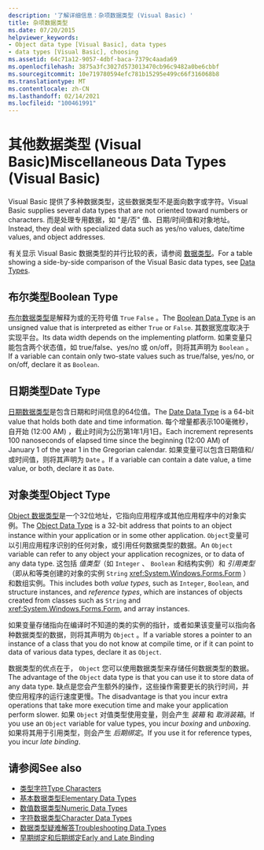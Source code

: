 ```yaml
---
description: '了解详细信息：杂项数据类型 (Visual Basic) '
title: 杂项数据类型
ms.date: 07/20/2015
helpviewer_keywords:
- Object data type [Visual Basic], data types
- data types [Visual Basic], choosing
ms.assetid: 64c71a12-9057-4dbf-baca-7379c4aada69
ms.openlocfilehash: 3875a3fc3027d573013470cb96c9482a0be6cbbf
ms.sourcegitcommit: 10e719780594efc781b15295e499c66f316068b8
ms.translationtype: MT
ms.contentlocale: zh-CN
ms.lasthandoff: 02/14/2021
ms.locfileid: "100461991"
---
```

# <a name="miscellaneous-data-types-visual-basic"></a><span data-ttu-id="ffbdd-103">其他数据类型 (Visual Basic)</span><span class="sxs-lookup"><span data-stu-id="ffbdd-103">Miscellaneous Data Types (Visual Basic)</span></span>

<span data-ttu-id="ffbdd-104">Visual Basic 提供了多种数据类型，这些数据类型不是面向数字或字符。</span><span class="sxs-lookup"><span data-stu-id="ffbdd-104">Visual Basic supplies several data types that are not oriented toward numbers or characters.</span></span> <span data-ttu-id="ffbdd-105">而是处理专用数据，如 "是/否" 值、日期/时间值和对象地址。</span><span class="sxs-lookup"><span data-stu-id="ffbdd-105">Instead, they deal with specialized data such as yes/no values, date/time values, and object addresses.</span></span>  
  
 <span data-ttu-id="ffbdd-106">有关显示 Visual Basic 数据类型的并行比较的表，请参阅 [数据类型](../../../language-reference/data-types/index.md)。</span><span class="sxs-lookup"><span data-stu-id="ffbdd-106">For a table showing a side-by-side comparison of the Visual Basic data types, see [Data Types](../../../language-reference/data-types/index.md).</span></span>  
  
## <a name="boolean-type"></a><span data-ttu-id="ffbdd-107">布尔类型</span><span class="sxs-lookup"><span data-stu-id="ffbdd-107">Boolean Type</span></span>  

 <span data-ttu-id="ffbdd-108">[布尔数据类型](../../../language-reference/data-types/boolean-data-type.md)是解释为或的无符号值 `True` `False` 。</span><span class="sxs-lookup"><span data-stu-id="ffbdd-108">The [Boolean Data Type](../../../language-reference/data-types/boolean-data-type.md) is an unsigned value that is interpreted as either `True` or `False`.</span></span> <span data-ttu-id="ffbdd-109">其数据宽度取决于实现平台。</span><span class="sxs-lookup"><span data-stu-id="ffbdd-109">Its data width depends on the implementing platform.</span></span> <span data-ttu-id="ffbdd-110">如果变量只能包含两个状态值，如 true/false、yes/no 或 on/off，则将其声明为 `Boolean` 。</span><span class="sxs-lookup"><span data-stu-id="ffbdd-110">If a variable can contain only two-state values such as true/false, yes/no, or on/off, declare it as `Boolean`.</span></span>  
  
## <a name="date-type"></a><span data-ttu-id="ffbdd-111">日期类型</span><span class="sxs-lookup"><span data-stu-id="ffbdd-111">Date Type</span></span>  

 <span data-ttu-id="ffbdd-112">[日期数据类型](../../../language-reference/data-types/date-data-type.md)是包含日期和时间信息的64位值。</span><span class="sxs-lookup"><span data-stu-id="ffbdd-112">The [Date Data Type](../../../language-reference/data-types/date-data-type.md) is a 64-bit value that holds both date and time information.</span></span> <span data-ttu-id="ffbdd-113">每个增量都表示100毫微秒，自开始 (12:00 AM) ，截止时间为公历第1年1月1日。</span><span class="sxs-lookup"><span data-stu-id="ffbdd-113">Each increment represents 100 nanoseconds of elapsed time since the beginning (12:00 AM) of January 1 of the year 1 in the Gregorian calendar.</span></span> <span data-ttu-id="ffbdd-114">如果变量可以包含日期值和/或时间值，则将其声明为 `Date` 。</span><span class="sxs-lookup"><span data-stu-id="ffbdd-114">If a variable can contain a date value, a time value, or both, declare it as `Date`.</span></span>  
  
## <a name="object-type"></a><span data-ttu-id="ffbdd-115">对象类型</span><span class="sxs-lookup"><span data-stu-id="ffbdd-115">Object Type</span></span>  

 <span data-ttu-id="ffbdd-116">[Object 数据类型](../../../language-reference/data-types/object-data-type.md)是一个32位地址，它指向应用程序或其他应用程序中的对象实例。</span><span class="sxs-lookup"><span data-stu-id="ffbdd-116">The [Object Data Type](../../../language-reference/data-types/object-data-type.md) is a 32-bit address that points to an object instance within your application or in some other application.</span></span> <span data-ttu-id="ffbdd-117">`Object`变量可以引用应用程序识别的任何对象，或引用任何数据类型的数据。</span><span class="sxs-lookup"><span data-stu-id="ffbdd-117">An `Object` variable can refer to any object your application recognizes, or to data of any data type.</span></span> <span data-ttu-id="ffbdd-118">这包括 *值类型*（如 `Integer` 、 `Boolean` 和结构实例）和 *引用类型*（即从和等类创建的对象的实例 `String` <xref:System.Windows.Forms.Form> ）和数组实例。</span><span class="sxs-lookup"><span data-stu-id="ffbdd-118">This includes both *value types*, such as `Integer`, `Boolean`, and structure instances, and *reference types*, which are instances of objects created from classes such as `String` and <xref:System.Windows.Forms.Form>, and array instances.</span></span>  
  
 <span data-ttu-id="ffbdd-119">如果变量存储指向在编译时不知道的类的实例的指针，或者如果该变量可以指向各种数据类型的数据，则将其声明为 `Object` 。</span><span class="sxs-lookup"><span data-stu-id="ffbdd-119">If a variable stores a pointer to an instance of a class that you do not know at compile time, or if it can point to data of various data types, declare it as `Object`.</span></span>  
  
 <span data-ttu-id="ffbdd-120">数据类型的优点在于， `Object` 您可以使用数据类型来存储任何数据类型的数据。</span><span class="sxs-lookup"><span data-stu-id="ffbdd-120">The advantage of the `Object` data type is that you can use it to store data of any data type.</span></span> <span data-ttu-id="ffbdd-121">缺点是您会产生额外的操作，这些操作需要更长的执行时间，并使应用程序的运行速度更慢。</span><span class="sxs-lookup"><span data-stu-id="ffbdd-121">The disadvantage is that you incur extra operations that take more execution time and make your application perform slower.</span></span> <span data-ttu-id="ffbdd-122">如果 `Object` 对值类型使用变量，则会产生 *装箱* 和 *取消装箱*。</span><span class="sxs-lookup"><span data-stu-id="ffbdd-122">If you use an `Object` variable for value types, you incur *boxing* and *unboxing*.</span></span> <span data-ttu-id="ffbdd-123">如果将其用于引用类型，则会产生 *后期绑定*。</span><span class="sxs-lookup"><span data-stu-id="ffbdd-123">If you use it for reference types, you incur *late binding*.</span></span>  
  
## <a name="see-also"></a><span data-ttu-id="ffbdd-124">请参阅</span><span class="sxs-lookup"><span data-stu-id="ffbdd-124">See also</span></span>

- [<span data-ttu-id="ffbdd-125">类型字符</span><span class="sxs-lookup"><span data-stu-id="ffbdd-125">Type Characters</span></span>](type-characters.md)
- [<span data-ttu-id="ffbdd-126">基本数据类型</span><span class="sxs-lookup"><span data-stu-id="ffbdd-126">Elementary Data Types</span></span>](elementary-data-types.md)
- [<span data-ttu-id="ffbdd-127">数值数据类型</span><span class="sxs-lookup"><span data-stu-id="ffbdd-127">Numeric Data Types</span></span>](numeric-data-types.md)
- [<span data-ttu-id="ffbdd-128">字符数据类型</span><span class="sxs-lookup"><span data-stu-id="ffbdd-128">Character Data Types</span></span>](character-data-types.md)
- [<span data-ttu-id="ffbdd-129">数据类型疑难解答</span><span class="sxs-lookup"><span data-stu-id="ffbdd-129">Troubleshooting Data Types</span></span>](troubleshooting-data-types.md)
- [<span data-ttu-id="ffbdd-130">早期绑定和后期绑定</span><span class="sxs-lookup"><span data-stu-id="ffbdd-130">Early and Late Binding</span></span>](../early-late-binding/index.md)

